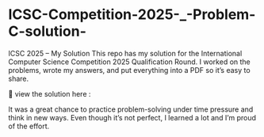 # ICSC-Competition-2025-_-Problem-C-solution-
ICSC 2025 – My Solution
This repo has my solution for the International Computer Science Competition 2025 Qualification Round.
I worked on the problems, wrote my answers, and put everything into a PDF so it’s easy to share.

📄 view the solution here :


It was a great chance to practice problem-solving under time pressure and think in new ways. Even though it’s not perfect, I learned a lot and I’m proud of the effort.
